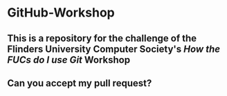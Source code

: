 # GitHub-Workshop

## This is a repository for the challenge of the Flinders University Computer Society's *How the FUCs do I use Git* Workshop


## Can you accept my pull request?

